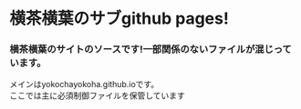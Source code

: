# 横茶横葉のサブgithub pages!  
### 横茶横葉のサイトのソースです!一部関係のないファイルが混じっています。  
メインはyokochayokoha.github.ioです。  
ここでは主に必須制御ファイルを保管しています
